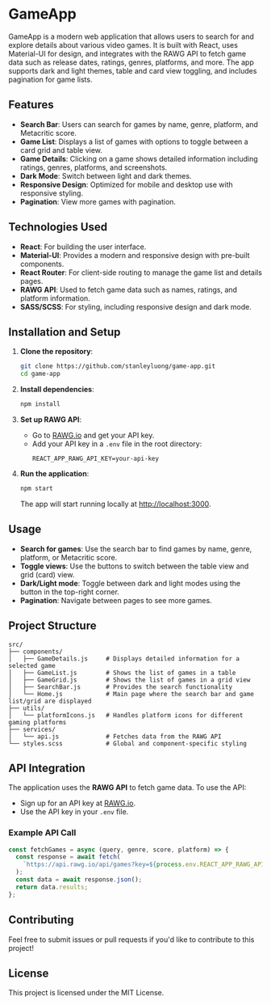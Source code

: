 # GameApp

GameApp is a modern web application that allows users to search for and explore details about various video games. It is built with React, uses Material-UI for design, and integrates with the RAWG API to fetch game data such as release dates, ratings, genres, platforms, and more. The app supports dark and light themes, table and card view toggling, and includes pagination for game lists.

## Features

- **Search Bar**: Users can search for games by name, genre, platform, and Metacritic score.
- **Game List**: Displays a list of games with options to toggle between a card grid and table view.
- **Game Details**: Clicking on a game shows detailed information including ratings, genres, platforms, and screenshots.
- **Dark Mode**: Switch between light and dark themes.
- **Responsive Design**: Optimized for mobile and desktop use with responsive styling.
- **Pagination**: View more games with pagination.

## Technologies Used

- **React**: For building the user interface.
- **Material-UI**: Provides a modern and responsive design with pre-built components.
- **React Router**: For client-side routing to manage the game list and details pages.
- **RAWG API**: Used to fetch game data such as names, ratings, and platform information.
- **SASS/SCSS**: For styling, including responsive design and dark mode.

## Installation and Setup

1. **Clone the repository**:
   ```bash
   git clone https://github.com/stanleyluong/game-app.git
   cd game-app
   ```

2. **Install dependencies**:
   ```bash
   npm install
   ```

3. **Set up RAWG API**:
   - Go to [RAWG.io](https://rawg.io/apidocs) and get your API key.
   - Add your API key in a `.env` file in the root directory:
     ```
     REACT_APP_RAWG_API_KEY=your-api-key
     ```

4. **Run the application**:
   ```bash
   npm start
   ```

   The app will start running locally at [http://localhost:3000](http://localhost:3000).

## Usage

- **Search for games**: Use the search bar to find games by name, genre, platform, or Metacritic score.
- **Toggle views**: Use the buttons to switch between the table view and grid (card) view.
- **Dark/Light mode**: Toggle between dark and light modes using the button in the top-right corner.
- **Pagination**: Navigate between pages to see more games.

## Project Structure

```
src/
├── components/
│   ├── GameDetails.js     # Displays detailed information for a selected game
│   ├── GameList.js        # Shows the list of games in a table
│   ├── GameGrid.js        # Shows the list of games in a grid view
│   ├── SearchBar.js       # Provides the search functionality
│   └── Home.js            # Main page where the search bar and game list/grid are displayed
├── utils/
│   └── platformIcons.js   # Handles platform icons for different gaming platforms
├── services/
│   └── api.js             # Fetches data from the RAWG API
└── styles.scss            # Global and component-specific styling
```

## API Integration

The application uses the **RAWG API** to fetch game data. To use the API:
- Sign up for an API key at [RAWG.io](https://rawg.io/apidocs).
- Use the API key in your `.env` file.

### Example API Call

```js
const fetchGames = async (query, genre, score, platform) => {
  const response = await fetch(
    `https://api.rawg.io/api/games?key=${process.env.REACT_APP_RAWG_API_KEY}&search=${query}&genres=${genre}&platforms=${platform}&metacritic=${score}`
  );
  const data = await response.json();
  return data.results;
};
```

## Contributing

Feel free to submit issues or pull requests if you'd like to contribute to this project!

## License

This project is licensed under the MIT License.
